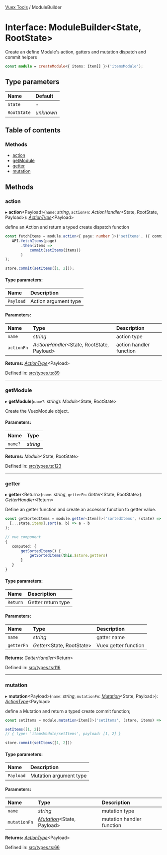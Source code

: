 [Vuex Tools](../README.md) / ModuleBuilder

# Interface: ModuleBuilder<State, RootState\>

Create an define Module's action, gatters and mutation dispatch and commit helpers

```ts
const module = createModule<{ items: Item[] }>('itemsModule');
```

## Type parameters

Name | Default |
:------ | :------ |
`State` | - |
`RootState` | *unknown* |

## Table of contents

### Methods

- [action](modulebuilder.md#action)
- [getModule](modulebuilder.md#getmodule)
- [getter](modulebuilder.md#getter)
- [mutation](modulebuilder.md#mutation)

## Methods

### action

▸ **action**<Payload\>(`name`: *string*, `actionFn`: *ActionHandler*<State, RootState, Payload\>): [*ActionType*](../README.md#actiontype)<Payload\>

define an Action and return a typed create dispatch function

```ts
const fetchItems = module.action<{ page: number }>('setItems', ({ commit }, { page }) =>
   API.fetchItems(page)
       .then(items =>
           commit(setItems(items))
       )
);

store.commit(setItems([1, 2]));
```

#### Type parameters:

Name | Description |
:------ | :------ |
`Payload` | Action argument type     |

#### Parameters:

Name | Type | Description |
:------ | :------ | :------ |
`name` | *string* | action type   |
`actionFn` | *ActionHandler*<State, RootState, Payload\> | action handler function   |

**Returns:** [*ActionType*](../README.md#actiontype)<Payload\>

Defined in: [src/types.ts:89](https://github.com/matheusAle/vuex-tools/blob/ad2c9a8/src/types.ts#L89)

___

### getModule

▸ **getModule**(`name?`: *string*): *Module*<State, RootState\>

Create the VuexModule object.

#### Parameters:

Name | Type |
:------ | :------ |
`name?` | *string* |

**Returns:** *Module*<State, RootState\>

Defined in: [src/types.ts:123](https://github.com/matheusAle/vuex-tools/blob/ad2c9a8/src/types.ts#L123)

___

### getter

▸ **getter**<Return\>(`name`: *string*, `getterFn`: *Getter*<State, RootState\>): *GetterHandler*<Return\>

Define an getter function and create an accessor function to getter value.

```ts
const getSortedItems = module.getter<Item[]>('sortedItems', (state) =>
  [...state.items].sort(a, b) => a - b
);

// vue component
{
   computed: {
       getSortedItems() {
           getSortedItems(this.$store.getters)
       }
   }
}

```

#### Type parameters:

Name | Description |
:------ | :------ |
`Return` | Getter return type    |

#### Parameters:

Name | Type | Description |
:------ | :------ | :------ |
`name` | *string* | gatter name   |
`getterFn` | *Getter*<State, RootState\> | Vuex getter function   |

**Returns:** *GetterHandler*<Return\>

Defined in: [src/types.ts:116](https://github.com/matheusAle/vuex-tools/blob/ad2c9a8/src/types.ts#L116)

___

### mutation

▸ **mutation**<Payload\>(`name`: *string*, `mutationFn`: [*Mutation*](../README.md#mutation)<State, Payload\>): [*ActionType*](../README.md#actiontype)<Payload\>

define a Mutation and return a typed create commit function;

```ts
const setItems = module.mutation<Item[]>('setItems', (store, items) => store.items = items);

setItems([1, 2])
// { type: 'itemsModule/setItems', payload: [1, 2] }

store.commit(setItems([1, 2]))
```

#### Type parameters:

Name | Description |
:------ | :------ |
`Payload` | Mutation argument type    |

#### Parameters:

Name | Type | Description |
:------ | :------ | :------ |
`name` | *string* | mutation type   |
`mutationFn` | [*Mutation*](../README.md#mutation)<State, Payload\> | mutation handler function   |

**Returns:** [*ActionType*](../README.md#actiontype)<Payload\>

Defined in: [src/types.ts:66](https://github.com/matheusAle/vuex-tools/blob/ad2c9a8/src/types.ts#L66)
